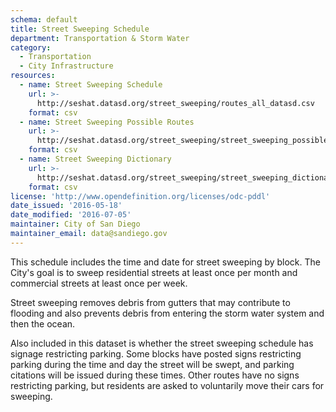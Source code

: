 ```yaml
---
schema: default
title: Street Sweeping Schedule
department: Transportation & Storm Water
category:
  - Transportation
  - City Infrastructure
resources:
  - name: Street Sweeping Schedule
    url: >-
      http://seshat.datasd.org/street_sweeping/routes_all_datasd.csv
    format: csv
  - name: Street Sweeping Possible Routes
    url: >-
      http://seshat.datasd.org/street_sweeping/street_sweeping_possible_routes_datasd.csv
    format: csv
  - name: Street Sweeping Dictionary
    url: >-
      http://seshat.datasd.org/street_sweeping/street_sweeping_dictionary_datasd.csv
    format: csv
license: 'http://www.opendefinition.org/licenses/odc-pddl'
date_issued: '2016-05-18'
date_modified: '2016-07-05'
maintainer: City of San Diego
maintainer_email: data@sandiego.gov
---
```

This schedule includes the time and date for street sweeping by block.
The City's goal is to sweep residential streets at least once per month
and commercial streets at least once per week.
<!--more-->
Street sweeping removes debris from gutters that may contribute to flooding
and also prevents debris from entering the storm water system and then the ocean.

Also included in this dataset is whether the street sweeping schedule has
signage restricting parking. Some blocks have posted signs restricting parking
during the time and day the street will be swept, and parking citations
will be issued during these times. Other routes have no signs restricting
parking, but residents are asked to voluntarily move their cars for sweeping.

